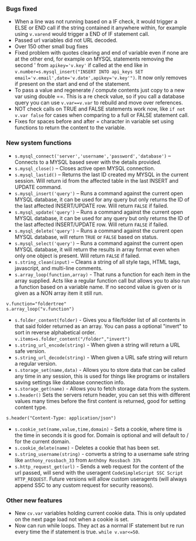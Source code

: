 ### Bugs fixed
* When a line was not running based on a IF check, it would trigger a ELSE or END call if the string contained it anywhere within, for example using `v.varend` would trigger a END of IF statement call.
* Passed url variables did not URL decoded.
* Over 150 other small bug fixes
* Fixed problem with quotes clearing and end of variable even if none are at the other end, for example on MYSQL statements removing the second ' from `apikey='v.key'` if called at the end like in `v.number=s.mysql_insert("INSERT INTO api_keys SET email='v.email',date='v.date',apikey='v.key'")`. It now only removes if present on the start and end of the statement.
* To pass a value and regenerate / compute contents just copy to a new var using double ==. This is a re check value, so if you call a database query you can use `v.var==v.var` to rebuild and move over references.
* NOT check calls on TRUE and FALSE statements work now, like `if not v.var false` for cases when comparing to a full or FALSE statement call.
* Fixes for spaces before and after = character in variable set using functions to return the content to the variable.

### New system functions
* `s.mysql_connect('server','username','password','database')` – Connects to a MYSQL based sever with the details provided.
* `s.mysql_close()` – Closes active open MYSQL connection.
* `s.mysql_lastid()` – Returns the last ID created my MYSQL in the current session. Will return id from the affected table in the last INSERT and UPDATE command.
* `s.mysql_insert('query')` – Runs a command against the current open MYSQL database, it can be used for any query but only returns the ID of the last affected INSERT/UPDATE row. Will return `FALSE` if failed.
* `s.mysql_update('query')` – Runs a command against the current open MYSQL database, it can be used for any query but only returns the ID of the last affected INSERT/UPDATE row. Will return `FALSE` if failed.
* `s.mysql_delete('query')` – Runs a command against the current open MYSQL database, will return `TRUE` or `FALSE` based on status.
* `s.mysql_select('query')` – Runs a command against the current open MYSQL database, it will return the results in array format even when only one object is present. Will return `FALSE` if failed.
* `s.string_clean(input)` – Cleans a string of all style tags, HTML tags, javascript, and multi-line comments.
* `s.array_loop(function,array)` - That runs a function for each item in the array supplied. Acts like a regular function call but allows you to also run a function based on a variable name. If no second value is given or is given as a NON array item it still run.
```
v.function="foldertree"
s.array_loop("v.function")
```
* `s.folder_content(folder)` - Gives you a file/folder list of all contents in that said folder returned as an array. You can pass a optional "invert" to sort in reverse alphabetical order. `v.items=s.folder_content("/folder","invert")`
* `s.string_url_encode(string)` - When given a string will return a URL safe version.
* `s.string_url_decode(string)` - When given a URL safe string will return a regular version.
* `s.storage_set(name,data)` - Allows you to store data that can be called any time in any session, this is used for things like programs or installers saving settings like database connection info.
* `s.storage_get(name)` - Allows you to fetch storage data from the system.
* `s.header()` Sets the servers return header, you can set this with different values many times before the first content is returned, good for setting content type.
```
s.header("Content-Type: application/json")
```
* `s.cookie_set(name,value,time,domain)` - Sets a cookie, where time is the time in seconds it is good for. Domain is optional and will default to / for the current domain.
* `s.cookie_delete(name)` - Deletes a cookie that has been set.
* `s.string_username(string)` - converts a string to a username safe string like `anthony_rossbach_33` from `AnthOny Rossbach 33%`
* `s.http_request_get(url)` - Sends a web request for the content of the url passed, will send with the useragent `CodeSimpleScript SSC Script HTTP_REQUEST`. Future versions will allow custom useragents (will always append SSC to any custom request for security reasons).

### Other new features
* New `cv.var` variables holding current cookie data. This is only updated on the next page load not when a cookie is set.
* Now can run while loops. They act as a normal IF statement but re run every time the if statement is true. `while v.var<=50`.
